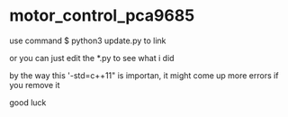 # motor_control_pca9685

use command
$ python3 update.py
to link

or you can just edit the *.py to see what i did

by the way this '-std=c++11" is importan, it might come up more errors if you remove it

good luck
